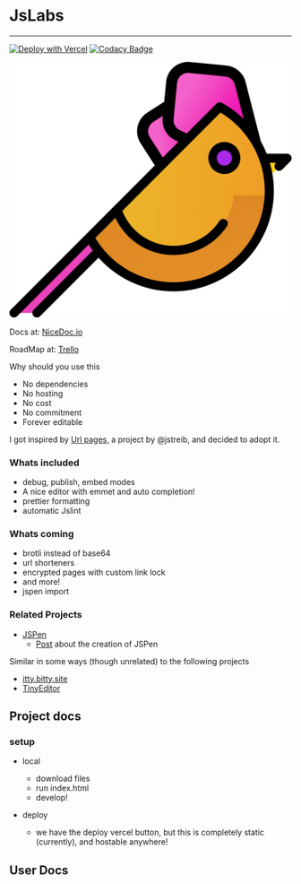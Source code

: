 # JsLabs 
---
[![Deploy with Vercel](https://vercel.com/button)](https://vercel.com/new/git/external?repository-url=https%3A%2F%2Fgithub.com%2FVatsaDev%2FJsLabs)  [![Codacy Badge](https://app.codacy.com/project/badge/Grade/e2482f7010404c50b6104437e7f362a7)](https://www.codacy.com/gh/VatsaDev/JsLabs/dashboard?utm_source=github.com&amp;utm_medium=referral&amp;utm_content=VatsaDev/JsLabs&amp;utm_campaign=Badge_Grade)


![logo](https://raw.githubusercontent.com/VatsaDev/JsLabs/main/Main-page/Favicon.svg)

Docs at: [NiceDoc.io](https://nicedoc.io/vatsadev/jslabs)

RoadMap at: [Trello](https://trello.com/b/qa1IboCw/jslabs)

Why should you use this
 - No dependencies
 - No hosting
 - No cost
 - No commitment
 - Forever editable

I got inspired by <a href="https://github.com/jstrieb/urlpages">Url pages</a>, a project by @jstreib, and decided to adopt it. 

### Whats included
 - debug, publish, embed modes
 - A nice editor with emmet and auto completion!
 - prettier formatting
 - automatic Jslint

### Whats coming
 - brotli instead of base64
 - url shorteners
 - encrypted pages with custom link lock
 - and more!
 - jspen import

### Related Projects

- [JSPen](http://jspen.co)
  - [Post](https://medium.com/swlh/creating-jspen-a-codepen-like-editor-that-stores-pages-in-urls-b163934f06c8)
      about the creation of JSPen

Similar in some ways (though unrelated) to the following projects
 - [itty.bitty.site](https://github.com/alcor/itty-bitty)
 - [TinyEditor](https://github.com/umpox/TinyEditor)


## Project docs

### setup

- local
  - download files
  - run index.html
  - develop!

- deploy
  - we have the deploy vercel button, but this is completely static (currently), and hostable anywhere!

## User Docs
